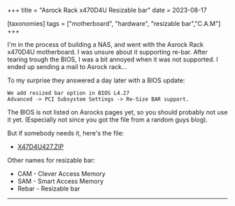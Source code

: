 +++
title = "Asrock Rack x470D4U Resizable bar"
date = 2023-08-17

[taxonomies]
tags = ["motherboard", "hardware", "resizable bar","C.A.M"]
+++

I'm in the process of building a NAS, and went with the Asrock Rack x470D4U motherboard. I was unsure about it supporting re-bar. After tearing trough the BIOS, I was a bit annoyed when it was not supported. I ended up sending a mail to Asrock rack...

<!-- more -->

To my surprise they answered a day later with a BIOS update:

```
We add resized bar option in BIOS L4.27
Advanced -> PCI Subsystem Settings -> Re-Size BAR support.
```

The BIOS is not listed on Asrocks pages yet, so you should probably not use it yet. (Especially not since you got the file from a random guys blog).

But if somebody needs it, here's the file:

* [X47D4U427.ZIP](/files/X47D4U427.ZIP)


Other names for resizable bar:
* CAM - Clever Access Memory
* SAM - Smart Access Memory
* Rebar - Resizable bar
---
